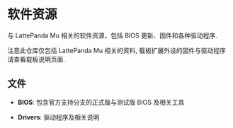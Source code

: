 # 软件资源

与 LattePanda Mu 相关的软件资源，包括 BIOS 更新、固件和各种驱动程序.

注意此仓库仅包括 LattePanda Mu 相关的资料, 载板扩展外设的固件与驱动程序请查看载板说明页面.

## 文件

- **BIOS**: 包含官方支持分支的正式版与测试版 BIOS 及相关工具

- **Drivers**: 驱动程序及相关说明
